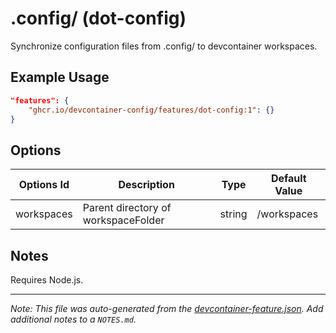 # .config/ (dot-config)

Synchronize configuration files from .config/ to devcontainer workspaces.

## Example Usage

```json
"features": {
    "ghcr.io/devcontainer-config/features/dot-config:1": {}
}
```

## Options

| Options Id | Description                         | Type   | Default Value |
| ---------- | ----------------------------------- | ------ | ------------- |
| workspaces | Parent directory of workspaceFolder | string | /workspaces   |

## Notes

Requires Node.js.

---

_Note: This file was auto-generated from the [devcontainer-feature.json](https://github.com/devcontainer-config/features/blob/main/.devcontainer/features/src/dot-config/devcontainer-feature.json). Add additional notes to a `NOTES.md`._
